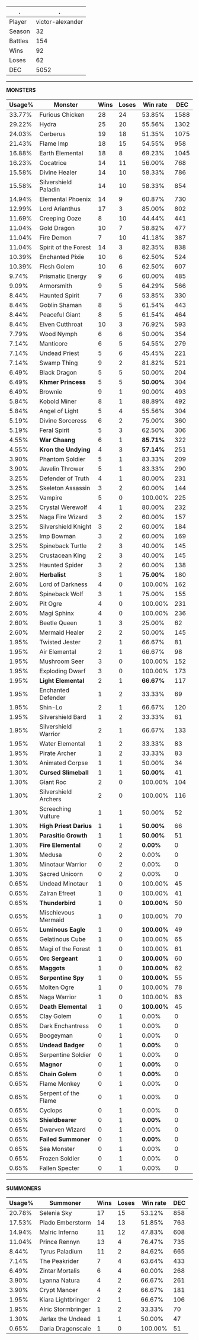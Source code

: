 .|.
|-|-
Player|victor-alexander
Season|32
Battles|154
Wins|92
Loses|62
DEC|5052

---
**MONSTERS**

Usage%|Monster|Wins|Loses|Win rate|DEC|
-|-|-|-|-|-|
33.77%|Furious Chicken|28|24|53.85%|1588|
29.22%|Hydra|25|20|55.56%|1302|
24.03%|Cerberus|19|18|51.35%|1075|
21.43%|Flame Imp|18|15|54.55%|958|
16.88%|Earth Elemental|18|8|69.23%|1045|
16.23%|Cocatrice|14|11|56.00%|768|
15.58%|Divine Healer|14|10|58.33%|786|
15.58%|Silvershield Paladin|14|10|58.33%|854|
14.94%|Elemental Phoenix|14|9|60.87%|730|
12.99%|Lord Arianthus|17|3|85.00%|802|
11.69%|Creeping Ooze|8|10|44.44%|441|
11.04%|Gold Dragon|10|7|58.82%|477|
11.04%|Fire Demon|7|10|41.18%|387|
11.04%|Spirit of the Forest|14|3|82.35%|838|
10.39%|Enchanted Pixie|10|6|62.50%|524|
10.39%|Flesh Golem|10|6|62.50%|607|
9.74%|Prismatic Energy|9|6|60.00%|485|
9.09%|Armorsmith|9|5|64.29%|566|
8.44%|Haunted Spirit|7|6|53.85%|330|
8.44%|Goblin Shaman|8|5|61.54%|443|
8.44%|Peaceful Giant|8|5|61.54%|464|
8.44%|Elven Cutthroat|10|3|76.92%|593|
7.79%|Wood Nymph|6|6|50.00%|354|
7.14%|Manticore|6|5|54.55%|279|
7.14%|Undead Priest|5|6|45.45%|221|
7.14%|Swamp Thing|9|2|81.82%|521|
6.49%|Black Dragon|5|5|50.00%|204|
6.49%|**Khmer Princess**|5|5|**50.00%**|304|
6.49%|Brownie|9|1|90.00%|493|
5.84%|Kobold Miner|8|1|88.89%|492|
5.84%|Angel of Light|5|4|55.56%|304|
5.19%|Divine Sorceress|6|2|75.00%|360|
5.19%|Feral Spirit|5|3|62.50%|306|
4.55%|**War Chaang**|6|1|**85.71%**|322|
4.55%|**Kron the Undying**|4|3|**57.14%**|251|
3.90%|Phantom Soldier|5|1|83.33%|209|
3.90%|Javelin Thrower|5|1|83.33%|290|
3.25%|Defender of Truth|4|1|80.00%|231|
3.25%|Skeleton Assassin|3|2|60.00%|144|
3.25%|Vampire|5|0|100.00%|225|
3.25%|Crystal Werewolf|4|1|80.00%|232|
3.25%|Naga Fire Wizard|3|2|60.00%|157|
3.25%|Silvershield Knight|3|2|60.00%|184|
3.25%|Imp Bowman|3|2|60.00%|169|
3.25%|Spineback Turtle|2|3|40.00%|145|
3.25%|Crustacean King|2|3|40.00%|145|
3.25%|Haunted Spider|3|2|60.00%|138|
2.60%|**Herbalist**|3|1|**75.00%**|180|
2.60%|Lord of Darkness|4|0|100.00%|162|
2.60%|Spineback Wolf|3|1|75.00%|155|
2.60%|Pit Ogre|4|0|100.00%|231|
2.60%|Magi Sphinx|4|0|100.00%|236|
2.60%|Beetle Queen|1|3|25.00%|62|
2.60%|Mermaid Healer|2|2|50.00%|145|
1.95%|Twisted Jester|2|1|66.67%|81|
1.95%|Air Elemental|2|1|66.67%|98|
1.95%|Mushroom Seer|3|0|100.00%|152|
1.95%|Exploding Dwarf|3|0|100.00%|173|
1.95%|**Light Elemental**|2|1|**66.67%**|117|
1.95%|Enchanted Defender|1|2|33.33%|69|
1.95%|Shin-Lo|2|1|66.67%|120|
1.95%|Silvershield Bard|1|2|33.33%|61|
1.95%|Silvershield Warrior|2|1|66.67%|133|
1.95%|Water Elemental|1|2|33.33%|83|
1.95%|Pirate Archer|1|2|33.33%|83|
1.30%|Animated Corpse|1|1|50.00%|34|
1.30%|**Cursed Slimeball**|1|1|**50.00%**|41|
1.30%|Giant Roc|2|0|100.00%|104|
1.30%|Silvershield Archers|2|0|100.00%|116|
1.30%|Screeching Vulture|1|1|50.00%|52|
1.30%|**High Priest Darius**|1|1|**50.00%**|66|
1.30%|**Parasitic Growth**|1|1|**50.00%**|51|
1.30%|**Fire Elemental**|0|2|**0.00%**|0|
1.30%|Medusa|0|2|0.00%|0|
1.30%|Minotaur Warrior|0|2|0.00%|0|
1.30%|Sacred Unicorn|0|2|0.00%|0|
0.65%|Undead Minotaur|1|0|100.00%|45|
0.65%|Zalran Efreet|1|0|100.00%|41|
0.65%|**Thunderbird**|1|0|**100.00%**|50|
0.65%|Mischievous Mermaid|1|0|100.00%|70|
0.65%|**Luminous Eagle**|1|0|**100.00%**|49|
0.65%|Gelatinous Cube|1|0|100.00%|65|
0.65%|Magi of the Forest|1|0|100.00%|61|
0.65%|**Orc Sergeant**|1|0|**100.00%**|60|
0.65%|**Maggots**|1|0|**100.00%**|62|
0.65%|**Serpentine Spy**|1|0|**100.00%**|55|
0.65%|Molten Ogre|1|0|100.00%|78|
0.65%|Naga Warrior|1|0|100.00%|83|
0.65%|**Death Elemental**|1|0|**100.00%**|45|
0.65%|Clay Golem|0|1|0.00%|0|
0.65%|Dark Enchantress|0|1|0.00%|0|
0.65%|Boogeyman|0|1|0.00%|0|
0.65%|**Undead Badger**|0|1|**0.00%**|0|
0.65%|Serpentine Soldier|0|1|0.00%|0|
0.65%|**Magnor**|0|1|**0.00%**|0|
0.65%|**Chain Golem**|0|1|**0.00%**|0|
0.65%|Flame Monkey|0|1|0.00%|0|
0.65%|Serpent of the Flame|0|1|0.00%|0|
0.65%|Cyclops|0|1|0.00%|0|
0.65%|**Shieldbearer**|0|1|**0.00%**|0|
0.65%|Dwarven Wizard|0|1|0.00%|0|
0.65%|**Failed Summoner**|0|1|**0.00%**|0|
0.65%|Sea Monster|0|1|0.00%|0|
0.65%|Frozen Soldier|0|1|0.00%|0|
0.65%|Fallen Specter|0|1|0.00%|0|

---
**SUMMONERS**

Usage%|Summoner|Wins|Loses|Win rate|DEC|
-|-|-|-|-|-|
20.78%|Selenia Sky|17|15|53.12%|858|
17.53%|Plado Emberstorm|14|13|51.85%|763|
14.94%|Malric Inferno|11|12|47.83%|608|
11.04%|Prince Rennyn|13|4|76.47%|735|
8.44%|Tyrus Paladium|11|2|84.62%|665|
7.14%|The Peakrider|7|4|63.64%|433|
6.49%|Zintar Mortalis|6|4|60.00%|268|
3.90%|Lyanna Natura|4|2|66.67%|261|
3.90%|Crypt Mancer|4|2|66.67%|181|
1.95%|Kiara Lightbringer|2|1|66.67%|106|
1.95%|Alric Stormbringer|1|2|33.33%|70|
1.30%|Jarlax the Undead|1|1|50.00%|47|
0.65%|Daria Dragonscale|1|0|100.00%|51|
